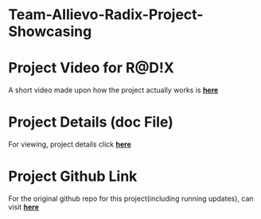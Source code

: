 # Team-Allievo-Radix-Project-Showcasing
<html>
  <body>
    <h1>Project Video for R@D!X</h1>
    <p>A short video made upon how the project actually works is <a href = "https://youtu.be/RD-ZKfoWDgc"><b>here</b></a></p>
    <h1>Project Details (doc File)</h1>
    <p> For viewing, project details click <a href = "https://drive.google.com/file/d/14_uSWRbJl0JMOuPlBEWLkbdrfXIZFtOz/view?usp=sharing"><b>here</b></a></p>
    <h1>Project Github Link</h1>
    <p> For the original github repo for this project(including running updates), can visit <a href = "https://github.com/marufislamjoy/AI-Assistant-Joy"><b>here</b></a></p>
  </body>
  </html>
